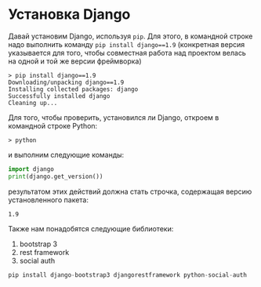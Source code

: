 # Установка Django

Давай установим Django, используя `pip`. Для этого, в командной строке надо выполнить команду `pip install django==1.9` (конкретная версия указывается для того, чтобы совместная работа над проектом велась на одной и той же версии фреймворка)

```
> pip install django==1.9
Downloading/unpacking django==1.9
Installing collected packages: django
Successfully installed django
Cleaning up...
```

Для того, чтобы проверить, установился ли Django, откроем в командной строке Python:

```
> python
```

и выполним следующие команды:

```python
import django
print(django.get_version())
```

результатом этих действий должна стать строчка, содержащая версию установленного пакета:

```
1.9
```

Также нам понадобятся следующие библиотеки:
1. bootstrap 3
2. rest framework
3. social auth

```python
pip install django-bootstrap3 djangorestframework python-social-auth
```
